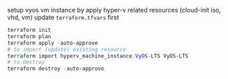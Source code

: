 setup vyos vm instance by apply hyper-v related resources (cloud-init iso, vhd, vm)
update `terraform.tfvars` first
```powershell
terraform init
terraform plan
terraform apply -auto-approve
# to import (update) existing resource
terraform import hyperv_machine_instance.VyOS-LTS VyOS-LTS
# to destroy
terraform destroy -auto-approve
```